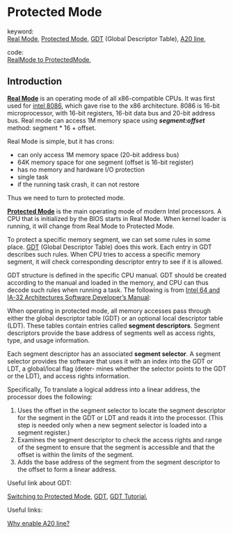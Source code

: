 Protected Mode
==============

keyword:  
[Real Mode][RealMode], [Protected Mode][Protected Mode], 
[GDT][GDT] (Global Descriptor Table), 
[A20 line][whyA20line], 

code:  
[RealMode to ProtectedMode][rm2pm], 

Introduction
------------

**[Real Mode][RealMode]** is an operating mode of all x86-compatible CPUs.
It was first used for [intel 8086][Intel8086], which gave rise to the
x86 architecture.
8086 is 16-bit microprocessor, with 16-bit registers, 16-bit data bus
and 20-bit address bus. Real mode can access 1M memory space
using ***segment:offset*** method: segment * 16 + offset.

Real Mode is simple, but it has crons:

* can only access 1M memory space (20-bit address bus)
* 64K memory space for one segment (offset is 16-bit register)
* has no memory and hardware I/O protection
* single task
* if the running task crash, it can not restore

Thus we need to turn to protected mode.

**[Protected Mode][Protected Mode]**
is the main operating mode of modern Intel processors.
A CPU that is initialized by the BIOS starts in Real Mode.
When kernel loader is running, it will change from Real Mode
to Protected Mode.

To protect a specific memory segment, we can set some rules
in some place. [GDT][GDT] (Global Descriptor Table) does this work.
Each entry in GDT describes such rules.
When CPU tries to access a specific memory segment, it will check
corresponding descriptor entry to see if it is allowed.

GDT structure is defined in the specific CPU manual.
GDT should be created according to the manual and loaded in the memory, and
CPU can thus decode such rules when running a task.
The following is from [Intel 64 and IA-32 Architectures
Software Developer’s Manual][Intel Manual]:
  
When operating in protected mode, all memory accesses pass through
either the global descriptor table (GDT) or
an optional local descriptor table (LDT).
These tables contain entries called **segment descriptors**.
Segment descriptors provide the base address of segments well as access rights, type, and usage
information.

Each segment descriptor has an associated **segment selector**.
A segment selector provides the software that uses
it with an index into the GDT or LDT, a global/local flag (deter-
mines whether the selector points to the GDT or the LDT),
and access rights information.

Specifically,
To translate a logical address into a linear address,
the processor does the following:

1. Uses the offset in the segment selector to locate the segment descriptor
for the segment in the GDT or LDT and reads it into the processor.
(This step is needed only when a new segment selector is loaded into a segment
register.)
2. Examines the segment descriptor to check the access rights and
range of the segment to ensure that the
segment is accessible and that the offset is within the limits of the segment.
3. Adds the base address of the segment from the segment descriptor to the offset
to form a linear address.

Useful link about GDT:

[Switching to Protected Mode][Switching to Protected Mode], 
[GDT][GDT], [GDT Tutorial][GDT Tutorial],

Useful links:

[Why enable A20 line?][whyA20line]

[RealMode]: https://wiki.osdev.org/Real_Mode#Real_Mode_Memory_Addressing
[Protected Mode]: https://wiki.osdev.org/Protected_Mode
[Intel8086]: https://en.wikipedia.org/wiki/Intel_8086
[whyA20line]: https://stackoverflow.com/questions/13893056/why-enable-disable-a20-line
[GDT]: https://wiki.osdev.org/Global_Descriptor_Table
[GDT Tutorial]: https://wiki.osdev.org/GDT_Tutorial
[Switching to Protected Mode]: https://huichen-cs.github.io/course/CISC3320/19FA/lecture/modeswitch.html
[Intel Manual]: https://www.intel.com/content/www/us/en/architecture-and-technology/64-ia-32-architectures-software-developer-vol-3a-part-1-manual.html
[rm2pm]: https://github.com/hzget/os/blob/main/bare/main_pm.asm

